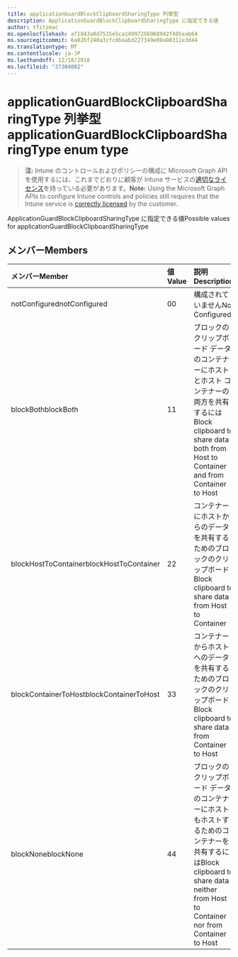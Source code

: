 ```yaml
---
title: applicationGuardBlockClipboardSharingType 列挙型
description: ApplicationGuardBlockClipboardSharingType に指定できる値
author: tfitzmac
ms.openlocfilehash: af1843a8d7515e5ca14997256968942f485eab64
ms.sourcegitcommit: 6a82bf240a3cfc0baabd227349e08a08311e3d44
ms.translationtype: MT
ms.contentlocale: ja-JP
ms.lasthandoff: 12/18/2018
ms.locfileid: "27304082"
---
```

# <a name="applicationguardblockclipboardsharingtype-enum-type"></a><span data-ttu-id="e7b49-103">applicationGuardBlockClipboardSharingType 列挙型</span><span class="sxs-lookup"><span data-stu-id="e7b49-103">applicationGuardBlockClipboardSharingType enum type</span></span>

> <span data-ttu-id="e7b49-104">**注:** Intune のコントロールおよびポリシーの構成に Microsoft Graph API を使用するには、これまでどおりに顧客が Intune サービスの[適切なライセンス](https://go.microsoft.com/fwlink/?linkid=839381)を持っている必要があります。</span><span class="sxs-lookup"><span data-stu-id="e7b49-104">**Note:** Using the Microsoft Graph APIs to configure Intune controls and policies still requires that the Intune service is [correctly licensed](https://go.microsoft.com/fwlink/?linkid=839381) by the customer.</span></span>

<span data-ttu-id="e7b49-105">ApplicationGuardBlockClipboardSharingType に指定できる値</span><span class="sxs-lookup"><span data-stu-id="e7b49-105">Possible values for applicationGuardBlockClipboardSharingType</span></span>
## <a name="members"></a><span data-ttu-id="e7b49-106">メンバー</span><span class="sxs-lookup"><span data-stu-id="e7b49-106">Members</span></span>
|<span data-ttu-id="e7b49-107">メンバー</span><span class="sxs-lookup"><span data-stu-id="e7b49-107">Member</span></span>|<span data-ttu-id="e7b49-108">値</span><span class="sxs-lookup"><span data-stu-id="e7b49-108">Value</span></span>|<span data-ttu-id="e7b49-109">説明</span><span class="sxs-lookup"><span data-stu-id="e7b49-109">Description</span></span>|
|:---|:---|:---|
|<span data-ttu-id="e7b49-110">notConfigured</span><span class="sxs-lookup"><span data-stu-id="e7b49-110">notConfigured</span></span>|<span data-ttu-id="e7b49-111">0</span><span class="sxs-lookup"><span data-stu-id="e7b49-111">0</span></span>|<span data-ttu-id="e7b49-112">構成されていません</span><span class="sxs-lookup"><span data-stu-id="e7b49-112">Not Configured</span></span>|
|<span data-ttu-id="e7b49-113">blockBoth</span><span class="sxs-lookup"><span data-stu-id="e7b49-113">blockBoth</span></span>|<span data-ttu-id="e7b49-114">1</span><span class="sxs-lookup"><span data-stu-id="e7b49-114">1</span></span>|<span data-ttu-id="e7b49-115">ブロックのクリップボード データのコンテナーにホストとホスト コンテナーの両方を共有するには</span><span class="sxs-lookup"><span data-stu-id="e7b49-115">Block clipboard to share data both from Host to Container and from Container to Host</span></span>|
|<span data-ttu-id="e7b49-116">blockHostToContainer</span><span class="sxs-lookup"><span data-stu-id="e7b49-116">blockHostToContainer</span></span>|<span data-ttu-id="e7b49-117">2</span><span class="sxs-lookup"><span data-stu-id="e7b49-117">2</span></span>|<span data-ttu-id="e7b49-118">コンテナーにホストからのデータを共有するためのブロックのクリップボード</span><span class="sxs-lookup"><span data-stu-id="e7b49-118">Block clipboard to share data from Host to Container</span></span>|
|<span data-ttu-id="e7b49-119">blockContainerToHost</span><span class="sxs-lookup"><span data-stu-id="e7b49-119">blockContainerToHost</span></span>|<span data-ttu-id="e7b49-120">3</span><span class="sxs-lookup"><span data-stu-id="e7b49-120">3</span></span>|<span data-ttu-id="e7b49-121">コンテナーからホストへのデータを共有するためのブロックのクリップボード</span><span class="sxs-lookup"><span data-stu-id="e7b49-121">Block clipboard to share data from Container to Host</span></span>|
|<span data-ttu-id="e7b49-122">blockNone</span><span class="sxs-lookup"><span data-stu-id="e7b49-122">blockNone</span></span>|<span data-ttu-id="e7b49-123">4</span><span class="sxs-lookup"><span data-stu-id="e7b49-123">4</span></span>|<span data-ttu-id="e7b49-124">ブロックのクリップボード データのコンテナーにホストもホストするためのコンテナーを共有するには</span><span class="sxs-lookup"><span data-stu-id="e7b49-124">Block clipboard to share data neither from Host to Container nor from Container to Host</span></span>|



